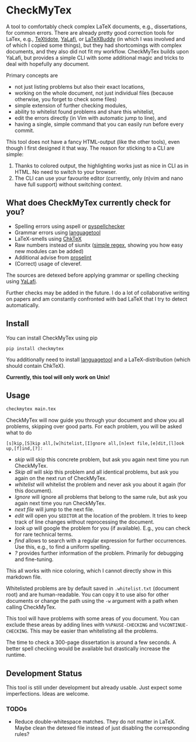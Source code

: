 # CheckMyTex

A tool to comfortably check complex LaTeX documents, e.g., dissertations, for common errors.
There are already pretty good correction tools for LaTex, e.g., [TeXtidote](https://github.com/sylvainhalle/textidote),
[YaLafi](https://github.com/matze-dd/YaLafi), or [LaTeXBuddy](https://gitlab.com/LaTeXBuddy/LaTeXBuddy) (in which I was
involved and of which I copied some things), but they had shortcomings with complex documents, and they also did not
fit my workflow. CheckMyTex builds upon YaLafi, but provides a simple CLI with some additional magic and tricks to deal
with hopefully any document.

Primary concepts are
* not just listing problems but also their exact locations,
* working on the whole document, not just individual files (because otherwise, you forget to check some files)
* simple extension of further checking modules,
* ability to whitelist found problems and share this whitelist,
* edit the errors directly (in Vim with automatic jump to line), and
* having a single, simple command that you can easily run before every commit.

This tool does not have a fancy HTML-output (like the other tools), even though I first designed it that way.
The reason for sticking to a CLI are simple:
1. Thanks to colored output, the highlighting works just as nice in CLI as in HTML. No need to switch to your browser.
2. The CLI can use your favourite editor (currently, only (n)vim and nano have full support) without switching context.

## What does CheckMyTex currently check for you?

* Spelling errors using aspell or [pyspellchecker](https://pypi.org/project/pyspellchecker/)
* Grammar errors using [languagetool](https://languagetool.org/)
* LaTeX-smells using [ChkTeX](https://www.nongnu.org/chktex/)
* Raw numbers instead of siunitx ([simple regex](./checkmytex/checker/siunitx.py), showing you how easy new modules can be added)
* Additional advise from [proselint](https://github.com/amperser/proselint)
* (Correct) usage of cleveref.

The sources are detexed before applying grammar or spelling checking using [YaLafi](https://github.com/matze-dd/YaLafi).

Further checks may be added in the future. I do a lot of collaborative writing on papers and am constantly confronted
with bad LaTeX that I try to detect automatically.

## Install

You can install CheckMyTex using pip
```
pip install checkmytex
```

You additionally need to install [languagetool](https://languagetool.org/) and a LaTeX-distribution (which should
contain ChkTeX). 

**Currently, this tool will only work on Unix!**


## Usage

```bash
checkmytex main.tex
```

CheckMyTex will now guide you through your document and show you all problems, skipping over good parts.
For each problem, you will be asked what to do
```
[s]kip,[S]kip all,[w]hitelist,[I]gnore all,[n]ext file,[e]dit,[l]ook up,[f]ind,[?]:
```
* *skip* will skip this concrete problem, but ask you again next time you run CheckMyTex.
* *Skip all* will skip this problem and all identical problems, but ask you again on the next run of CheckMyTex.
* *whitelist* will whitelist the problem and never ask you about it again (for this document).
* *Ignore* will ignore all problems that belong to the same rule, but ask you again next time you run CheckMyTex.
* *next file* will jump to the next file.
* *edit* will open you `$EDITOR` at the location of the problem. It tries to keep track of line changes without reprocessing the document.
* *look up* will google the problem for you (if available). E.g., you can check for rare technical terms.
* *find* allows to search with a regular expression for further occurrences. Use this, e.g., to find a uniform spelling.
* *?* provides further information of the problem. Primarily for debugging and fine-tuning.

This all works with nice coloring, which I cannot directly show in this markdown file.

Whitelisted problems are by default saved in `.whitelist.txt` (document root) and are human-readable.
You can copy it to use also for other documents or change the path using the `-w` argument with a path when calling
CheckMyTex.

This tool will have problems with some areas of you document. You can exclude these areas by adding lines with
`%%PAUSE-CHECKING` and `%%CONTINUE-CHECKING`. This may be easier than whitelisting all the problems.

The time to check a 300-page dissertation is around a few seconds. A better spell checking would be available but
drastically increase the runtime.

## Development Status

This tool is still under development but already usable. Just expect some imperfections. Ideas are welcome.

### TODOs

* Reduce double-whitespace matches. They do not matter in LaTeX. Maybe clean the detexed file instead of just disabling the corresponding rules?
